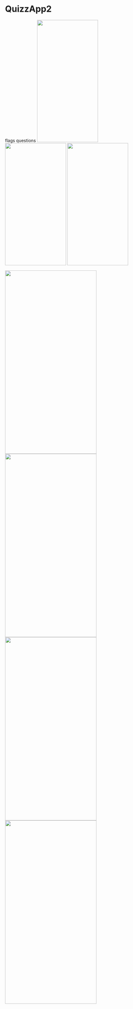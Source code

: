 # QuizzApp2
flags questions
<img src=https://user-images.githubusercontent.com/81194285/139747372-6d918da5-c9b5-48aa-a60c-4499d7ad702a.png width="200" height="400">
<img src=https://user-images.githubusercontent.com/81194285/139747436-66ef5cf1-b6b3-4c6d-a876-b092d4ecc1b0.png width="200" height="400">
<img src=https://user-images.githubusercontent.com/81194285/139928623-7f71cf56-9eaf-4eba-bf5d-319fbca80dfb.png width="200" height="400">

<img width="300" height="600" src="https://github.com/user-attachments/assets/0d7139a0-7c8c-4dbb-aa62-7978d911e0f6.png ">
<img width="300" height="600" src="https://github.com/user-attachments/assets/de0c8b17-648b-43fe-9d3b-a9396e110f56.png ">
<img width="300" height="600" src="https://github.com/user-attachments/assets/8a84cc98-d441-4e1f-91aa-d02f20ef5b86.png ">
<img width="300" height="600" src="https://github.com/user-attachments/assets/cddc47fe-1ea0-42d4-9251-5e2e86648498.png ">

